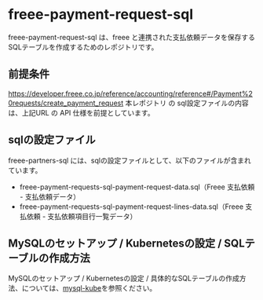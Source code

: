# freee-payment-request-sql 

freee-payment-request-sql は、freee と連携された支払依頼データを保存するSQLテーブルを作成するためのレポジトリです。       

## 前提条件  
https://developer.freee.co.jp/reference/accounting/reference#/Payment%20requests/create_payment_request
本レポジトリ の sql設定ファイルの内容は、上記URL の API 仕様を前提としています。  

## sqlの設定ファイル

freee-partners-sql には、sqlの設定ファイルとして、以下のファイルが含まれています。    

* freee-payment-requests-sql-payment-request-data.sql（Freee 支払依頼 - 支払依頼データ）
* freee-payment-requests-sql-payment-request-lines-data.sql（Freee 支払依頼 - 支払依頼項目行一覧データ）


## MySQLのセットアップ / Kubernetesの設定 / SQLテーブルの作成方法

MySQLのセットアップ / Kubernetesの設定 / 具体的なSQLテーブルの作成方法、については、[mysql-kube](https://github.com/latonaio/mysql-kube)を参照ください。  